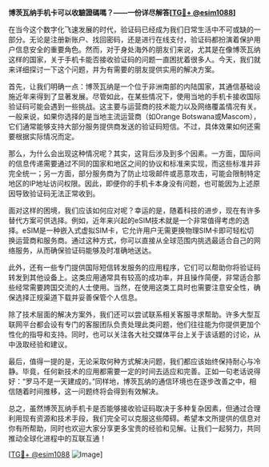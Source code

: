 **博茨瓦纳手机卡可以收驗證碼嗎？——一份详尽解答[[TG💪+ @esim1088](https://t.me/s/esim1088)]**

在当今这个数字化飞速发展的时代，验证码已经成为我们日常生活中不可或缺的一部分。无论是注册新账户、找回密码，还是进行在线支付，验证码都扮演着保护用户信息安全的重要角色。然而，对于身处海外的朋友们来说，尤其是在像博茨瓦纳这样的国家，关于手机卡能否接收验证码的问题一直困扰着很多人。今天，我们就来详细探讨一下这个问题，并为有需要的朋友提供实用的解决方案。

首先，让我们明确一点：博茨瓦纳是一个位于非洲南部的内陆国家，其通信基础设施近年来得到了显著发展。尽管如此，在某些情况下，使用当地的手机卡接收国际验证码可能会遇到一些挑战。这主要与运营商的技术能力以及网络覆盖情况有关。一般来说，如果你选择的是当地主流运营商（如Orange Botswana或Mascom），它们通常能够支持大部分服务提供商发送的验证码短信。不过，具体效果如何还需要根据实际情况而定。

那么，为什么会出现这种情况呢？其实，这背后涉及到多个因素。一方面，国际间的信息传递需要通过不同的国家和地区之间的协议和标准来实现，而这些标准并非完全统一；另一方面，部分服务商为了防止垃圾邮件或恶意攻击，可能会限制特定地区的IP地址访问权限。因此，即便你的手机卡本身没有问题，也可能因为上述原因导致验证码无法正常收到。

面对这样的困境，我们应该如何应对呢？幸运的是，随着科技的进步，现在有许多替代方案可供选择。例如，近年来兴起的eSIM技术就是一个非常值得考虑的选择。eSIM是一种嵌入式虚拟SIM卡，它允许用户无需更换物理SIM卡即可轻松切换运营商和服务商。通过这种方式，你可以直接从全球范围内挑选最适合自己的网络服务，从而确保验证码能够及时准确地送达。

此外，还有一些专门提供国际短信转发服务的应用程序，它们可以帮助你将验证码转发到其他设备上。这类应用通常具有较高的成功率，并且操作简便，非常适合那些经常需要跨国交流的人士使用。当然，在使用这类工具时也需要注意安全性，确保选择正规渠道下载并妥善保管个人信息。

除了技术层面的解决方案外，我们还可以尝试联系相关客服寻求帮助。许多大型互联网平台都会设有专门的客服团队负责处理此类问题，他们往往能为你提供更加个性化的指导和支持。同时，也可以关注各大社交媒体平台上关于该话题的讨论，从中汲取经验和建议。

最后，值得一提的是，无论采取何种方式解决问题，我们都应该始终保持耐心与冷静。毕竟，任何新技术的应用都需要一定的时间去适应和完善。正如一句老话说得好：“罗马不是一天建成的。”同样地，博茨瓦纳的通信环境也在逐步改善之中，相信随着时间推移，这一问题终将会得到有效解决。

总之，虽然博茨瓦纳手机卡是否能够接收验证码取决于多种复杂因素，但通过合理利用现有资源和技术手段，我们完全可以克服这些障碍。希望本文所提供的信息对你有所帮助，同时也欢迎大家分享更多宝贵的经验和见解。让我们一起努力，共同推动全球化进程中的互联互通！

[[TG💪+ @esim1088](https://t.me/s/esim1088) ![Image](https://i.postimg.cc/4NQfJmqS/Snipaste-2025-05-13-00-14-12.png)]